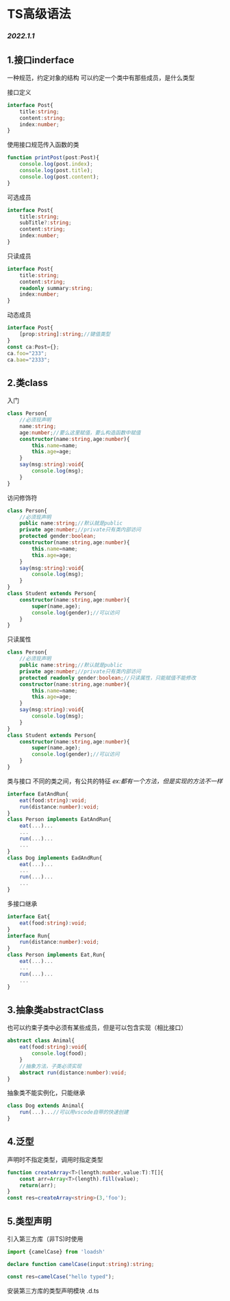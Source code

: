 # TS高级语法
  
### *2022.1.1*  

## 1.接口inderface  
一种规范，约定对象的结构
可以约定一个类中有那些成员，是什么类型
  
接口定义
```typescript
interface Post{
    title:string;
    content:string;
    index:number;
}
```
使用接口规范传入函数的类
```typescript
function printPost(post:Post){
    console.log(post.index);
    console.log(post.title);
    console.log(post.content);
}
```
可选成员
```typescript
interface Post{
    title:string;
    subTitle?:string;
    content:string;
    index:number;
}
```
只读成员
```typescript
interface Post{
    title:string;
    content:string;
    readonly summary:string;
    index:number;
}
```
动态成员
```typescript
interface Post{
    [prop:string]:string;//键值类型
}
const ca:Post={};
ca.foo="233";
ca.bae="2333";
```

## 2.类class
入门
```typescript
class Person{
    //必须现声明
    name:string;
    age:number;//要么这里赋值，要么构造函数中赋值
    constructor(name:string,age:number){
        this.name=name;
        this.age=age;
    }
    say(msg:string):void{
        console.log(msg);
    }
}
```
访问修饰符
```typescript
class Person{
    //必须现声明
    public name:string;//默认就是public
    private age:number;//private只有类内部访问
    protected gender:boolean;
    constructor(name:string,age:number){
        this.name=name;
        this.age=age;
    }
    say(msg:string):void{
        console.log(msg);
    }
}
class Student extends Person{
    constructor(name:string,age:number){
        super(name,age);
        console.log(gender);//可以访问
    }
}
```
只读属性
```typescript
class Person{
    //必须现声明
    public name:string;//默认就是public
    private age:number;//private只有类内部访问
    protected readonly gender:boolean;//只读属性，只能赋值不能修改
    constructor(name:string,age:number){
        this.name=name;
        this.age=age;
    }
    say(msg:string):void{
        console.log(msg);
    }
}
class Student extends Person{
    constructor(name:string,age:number){
        super(name,age);
        console.log(gender);//可以访问
    }
}
```
类与接口
不同的类之间，有公共的特征
*ex:都有一个方法，但是实现的方法不一样*
```typescript
interface EatAndRun{
    eat(food:string):void;
    run(distance:number):void;
}
class Person implements EatAndRun{
    eat(...)...
    ...
    run(...)...
    ...
}
class Dog implements EadAndRun{
    eat(...)...
    ...
    run(...)...
    ...
}
```
多接口继承
```typescript
interface Eat{
    eat(food:string):void;
}
interface Run{
    run(distance:number):void;
}
class Person implements Eat,Run{
    eat(...)...
    ...
    run(...)...
    ...
}
```
## 3.抽象类abstractClass
也可以约束子类中必须有某些成员，但是可以包含实现（相比接口）
```typescript
abstract class Animal{
    eat(food:string):void{
        console.log(food);
    }
    //抽象方法，子类必须实现
    abstract run(distance:number):void;
}
```
抽象类不能实例化，只能继承
```typescript
class Dog extends Animal{
    run(...)...//可以用vscode自带的快速创建
}
```
## 4.泛型
声明时不指定类型，调用时指定类型
```typescript
function createArray<T>(length:number,value:T):T[]{
    const arr=Array<T>(length).fill(value);
    return(arr);
}
const res=createArray<string>(3,'foo');
```
## 5.类型声明
引入第三方库（非TS)时使用
```typescript
import {camelCase} from 'loadsh'

declare function camelCase(input:string):string;

const res=camelCase("hello typed");
```
安装第三方库的类型声明模块
.d.ts
